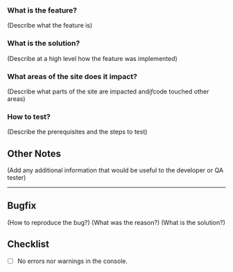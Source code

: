 ### What is the feature?
(Describe what the feature is)

### What is the solution?
(Describe at a high level how the feature was implemented)

### What areas of the site does it impact?
(Describe what parts of the site are impacted and*if*code touched other areas)

### How to test?
(Describe the prerequisites and the steps to test)

## Other Notes
(Add any additional information that would be useful to the developer or QA tester)

<hr>

## Bugfix
(How to reproduce the bug?)
(What was the reason?)
(What is the solution?)

## Checklist
- [ ] No errors nor warnings in the console.
